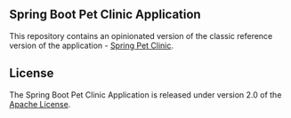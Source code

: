 ## Spring Boot Pet Clinic Application
This repository contains an opinionated version of the classic reference version of the application - [Spring Pet Clinic](https://github.com/spring-projects/spring-petclinic).
## License
The Spring Boot Pet Clinic Application is released under version 2.0 of the [Apache License](http://www.apache.org/licenses/LICENSE-2.0).